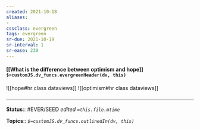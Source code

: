 ```yaml
---
created: 2021-10-18
aliases:
- 
cssclass: evergreen
tags: evergreen
sr-due: 2021-10-19
sr-interval: 1
sr-ease: 230
---
```

#### [[What is the difference between optimism and hope]] `$=customJS.dv_funcs.evergreenHeader(dv, this)`

![[hope#hr class dataviews]]
![[optimism#hr class dataviews]]

### <hr class="footnote"/>

**Status**:: #EVER/SEED
*edited `=this.file.mtime`*

**Topics**::
*`$=customJS.dv_funcs.outlinedIn(dv, this)`*


